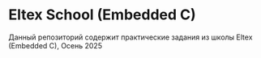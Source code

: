 # Eltex School (Embedded C)

Данный репозиторий содержит практические задания из школы Eltex (Embedded C), Осень 2025
